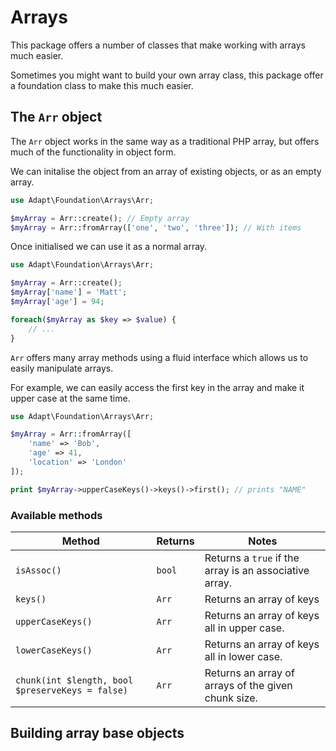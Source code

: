 # Arrays
This package offers a number of classes that make working with arrays much
easier.

Sometimes you might want to build your own array class, this package offer
a foundation class to make this much easier.

## The `Arr` object
The `Arr` object works in the same way as a traditional PHP array, but offers
much of the functionality in object form.

We can initalise the object from an array of existing objects, or as an empty
array.
```php
use Adapt\Foundation\Arrays\Arr;

$myArray = Arr::create(); // Empty array
$myArray = Arr::fromArray(['one', 'two', 'three']); // With items
```

Once initialised we can use it as a normal array.
```php
use Adapt\Foundation\Arrays\Arr;

$myArray = Arr::create();
$myArray['name'] = 'Matt';
$myArray['age'] = 94;

foreach($myArray as $key => $value) {
    // ...
}
```

`Arr` offers many array methods using a fluid interface which allows us
to easily manipulate arrays.

For example, we can easily access the first key in the array and make it upper
case at the same time.
```php
use Adapt\Foundation\Arrays\Arr;

$myArray = Arr::fromArray([
    'name' => 'Bob',
    'age' => 41,
    'location' => 'London'
]);

print $myArray->upperCaseKeys()->keys()->first(); // prints "NAME"
```

### Available methods
| Method                                           | Returns | Notes                                    |
|--------------------------------------------------|---------|------------------------------------------|
| `isAssoc()`                                      | `bool`  | Returns a `true` if the array is an associative array. |
| `keys()`                                         | `Arr`   | Returns an array of keys |
| `upperCaseKeys()`                                | `Arr`   | Returns an array of keys all in upper case. |
| `lowerCaseKeys()`                                | `Arr` | Returns an array of keys all in lower case. |
| `chunk(int $length, bool $preserveKeys = false)` | `Arr` | Returns an array of arrays of the given chunk size. |


## Building array base objects


